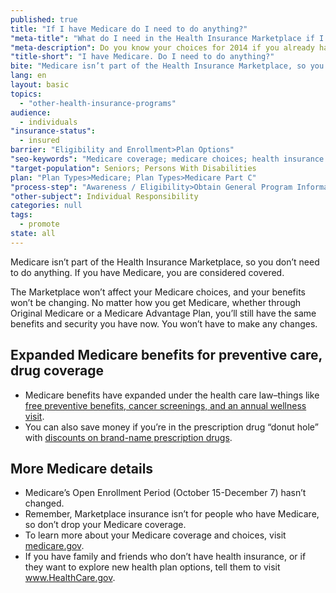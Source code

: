```yaml
---
published: true
title: "If I have Medicare do I need to do anything?"
"meta-title": "What do I need in the Health Insurance Marketplace if I have Medicare"
"meta-description": Do you know your choices for 2014 if you already have Medicare coverage? Visit Healthcare.gov today to learn about all of your health insurance options
"title-short": "I have Medicare. Do I need to do anything?"
bite: "Medicare isn’t part of the Health Insurance Marketplace, so you don’t need to do anything. If you have Medicare, you are considered covered"
lang: en
layout: basic
topics: 
  - "other-health-insurance-programs"
audience: 
  - individuals
"insurance-status": 
  - insured
barrier: "Eligibility and Enrollment>Plan Options"
"seo-keywords": "Medicare coverage; medicare choices; health insurance marketplace"
"target-population": Seniors; Persons With Disabilities
plan: "Plan Types>Medicare; Plan Types>Medicare Part C"
"process-step": "Awareness / Eligibility>Obtain General Program Information"
"other-subject": Individual Responsibility
categories: null
tags: 
  - promote
state: all
---
```


Medicare isn’t part of the Health Insurance Marketplace, so you don’t need to do anything. If you have Medicare, you are considered covered. 

The Marketplace won’t affect your Medicare choices, and your benefits won’t be changing. No matter how you get Medicare, whether through Original Medicare or a Medicare Advantage Plan, you’ll still have the same benefits and security you have now. You won’t have to make any changes.

## Expanded Medicare benefits for preventive care, drug coverage

* Medicare benefits have expanded under the health care law–things like [free preventive benefits, cancer screenings, and an annual wellness visit](http://www.medicare.gov/coverage/preventive-and-screening-services.html).  
* You can also save money if you’re in the prescription drug “donut hole” with [discounts on brand-name prescription drugs](http://www.medicare.gov/part-d/costs/coverage-gap/part-d-coverage-gap.html).

## More Medicare details

* Medicare’s Open Enrollment Period (October 15-December 7) hasn’t changed. 
* Remember, Marketplace insurance isn’t for people who have Medicare, so don’t drop your Medicare coverage. 
* To learn more about your Medicare coverage and choices, visit [medicare.gov](http://www.medicare.gov).
* If you have family and friends who don’t have health insurance, or if they want to explore new health plan options, tell them to visit www.HealthCare.gov.
